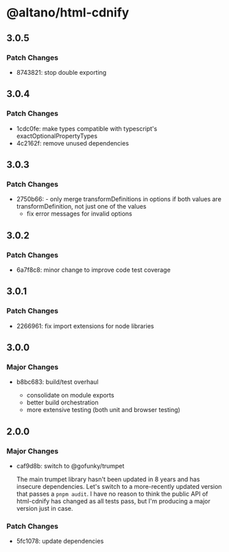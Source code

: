 # @altano/html-cdnify

## 3.0.5

### Patch Changes

- 8743821: stop double exporting

## 3.0.4

### Patch Changes

- 1cdc0fe: make types compatible with typescript's exactOptionalPropertyTypes
- 4c2162f: remove unused dependencies

## 3.0.3

### Patch Changes

- 2750b66: - only merge transformDefinitions in options if both values are transformDefinition, not just one of the values
  - fix error messages for invalid options

## 3.0.2

### Patch Changes

- 6a7f8c8: minor change to improve code test coverage

## 3.0.1

### Patch Changes

- 2266961: fix import extensions for node libraries

## 3.0.0

### Major Changes

- b8bc683: build/test overhaul

  - consolidate on module exports
  - better build orchestration
  - more extensive testing (both unit and browser testing)

## 2.0.0

### Major Changes

- caf9d8b: switch to @gofunky/trumpet

  The main trumpet library hasn't been updated in 8 years and has insecure dependencies. Let's switch to a more-recently updated version that passes a `pnpm audit`. I have no reason to think the public API of html-cdnify has changed as all tests pass, but I'm producing a major version just in case.

### Patch Changes

- 5fc1078: update dependencies
